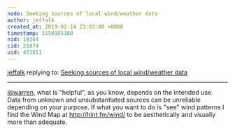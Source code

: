```yaml
---
node: Seeking sources of local wind/weather data
author: jeffalk
created_at: 2019-02-14 23:03:00 +0000
timestamp: 1550185380
nid: 18364
cid: 21874
uid: 451611
---
```




[jeffalk](../profile/jeffalk) replying to: [Seeking sources of local wind/weather data](../notes/warren/02-14-2019/seeking-sources-of-local-wind-weather-data)

----
 [@warren](/profile/warren),   what is "helpful", as you know, depends on the intended use. Data from unknown and unsubstantiated sources can be unreliable depending on your purpose.  If what you want to do is "see" wind patterns I find the Wind Map at 
http://hint.fm/wind/
to be aesthetically and visually more than adequate.